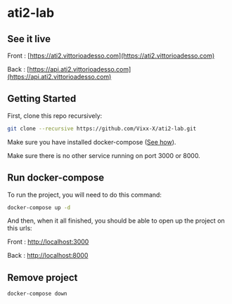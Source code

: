 # ati2-lab

## See it live

Front : [https://ati2.vittorioadesso.com](https://ati2.vittorioadesso.com)

Back : [https://api.ati2.vittorioadesso.com](https://api.ati2.vittorioadesso.com)

## Getting Started

First, clone this repo recursively:

```bash
git clone --recursive https://github.com/Vixx-X/ati2-lab.git
```

Make sure you have installed docker-compose ([See how](https://docs.docker.com/compose/install/)).

Make sure there is no other service running on port 3000 or 8000.

## Run docker-compose

To run the project, you will need to do this command:

```bash
docker-compose up -d
```

And then, when it all finished, you should be able to open up the project on this urls:

Front : [http://localhost:3000](http://localhost:3000)

Back : [http://localhost:8000](http://localhost:8000)

## Remove project

```bash
docker-compose down
```
